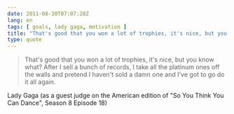 ```yaml
---
date: 2011-08-30T07:07:28Z
lang: en
tags: [ goals, lady gaga, motivation ]
title: "That's good that you won a lot of trophies, it's nice, but you know"
type: quote
---
```


> That's good that you won a lot of trophies, it's nice, but you know
> what? After I sell a bunch of records, I take all the platinum ones
> off the walls and pretend I haven't sold a damn one and I've got to go
> do it all again.

Lady Gaga (as a guest judge on the American edition of "So You Think You
Can Dance", Season 8 Episode 18)

